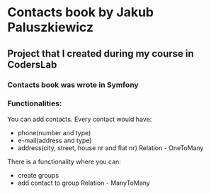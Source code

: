 # Contacts book by Jakub Paluszkiewicz

## Project that I created during my course in CodersLab

### Contacts book was wrote in Symfony

### Functionalities:

You can add contacts. Every contact would have:
  - phone(number and type)
  - e-mail(address and type)
  - address(city, street, house nr and flat nr)
Relation - OneToMany

There is a functionality where you can:
  - create groups
  - add contact to group
Relation - ManyToMany
